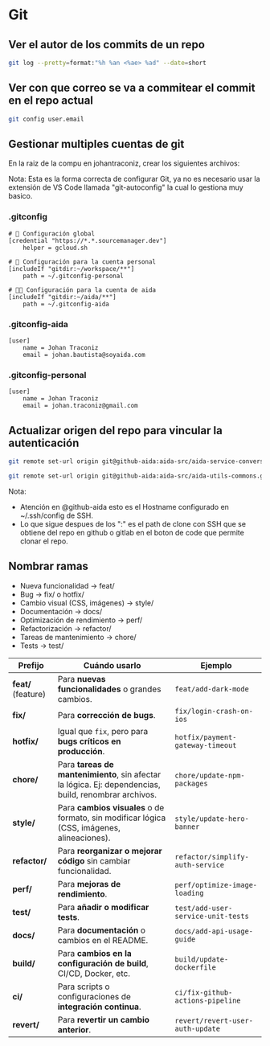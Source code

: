 # Git

## Ver el autor de los commits de un repo

```bash
git log --pretty=format:"%h %an <%ae> %ad" --date=short
```

## Ver con que correo se va a commitear el commit en el repo actual

```bash
git config user.email
```

## Gestionar multiples cuentas de git

En la raiz de la compu en johantraconiz, crear los siguientes archivos:

Nota: Esta es la forma correcta de configurar Git, ya no es necesario usar la extensión de VS Code llamada "git-autoconfig" la cual lo gestiona muy basico.

### .gitconfig

```text
# 🔐 Configuración global
[credential "https://*.*.sourcemanager.dev"]
    helper = gcloud.sh

# 👤 Configuración para la cuenta personal
[includeIf "gitdir:~/workspace/**"]
    path = ~/.gitconfig-personal

# 👨‍💻 Configuración para la cuenta de aida
[includeIf "gitdir:~/aida/**"]
    path = ~/.gitconfig-aida
```

### .gitconfig-aida

```text
[user]
    name = Johan Traconiz
    email = johan.bautista@soyaida.com
```

### .gitconfig-personal

```text
[user]
    name = Johan Traconiz
    email = johan.traconiz@gmail.com
```

## Actualizar origen del repo para vincular la autenticación

```bash
git remote set-url origin git@github-aida:aida-src/aida-service-conversations.git
```

```bash
git remote set-url origin git@github-aida:aida-src/aida-utils-commons.git
```

Nota:

* Atención en @github-aida esto es el Hostname configurado en ~/.ssh/config de SSH.
* Lo que sigue despues de los ":" es el path de clone con SSH que se obtiene del repo en github o gitlab en el boton de code que permite clonar el repo.

## Nombrar ramas

* Nueva funcionalidad → feat/
* Bug → fix/ o hotfix/
* Cambio visual (CSS, imágenes) → style/
* Documentación → docs/
* Optimización de rendimiento → perf/
* Refactorización → refactor/
* Tareas de mantenimiento → chore/
* Tests → test/

| **Prefijo**         | **Cuándo usarlo**                                                                                     | **Ejemplo**                        |
| ------------------- | ----------------------------------------------------------------------------------------------------- | ---------------------------------- |
| **feat/** (feature) | Para **nuevas funcionalidades** o grandes cambios.                                                    | `feat/add-dark-mode`               |
| **fix/**            | Para **corrección de bugs**.                                                                          | `fix/login-crash-on-ios`           |
| **hotfix/**         | Igual que `fix`, pero para **bugs críticos en producción**.                                           | `hotfix/payment-gateway-timeout`   |
| **chore/**          | Para **tareas de mantenimiento**, sin afectar la lógica. Ej: dependencias, build, renombrar archivos. | `chore/update-npm-packages`        |
| **style/**          | Para **cambios visuales** o de formato, sin modificar lógica (CSS, imágenes, alineaciones).           | `style/update-hero-banner`         |
| **refactor/**       | Para **reorganizar o mejorar código** sin cambiar funcionalidad.                                      | `refactor/simplify-auth-service`   |
| **perf/**           | Para **mejoras de rendimiento**.                                                                      | `perf/optimize-image-loading`      |
| **test/**           | Para **añadir o modificar tests**.                                                                    | `test/add-user-service-unit-tests` |
| **docs/**           | Para **documentación** o cambios en el README.                                                        | `docs/add-api-usage-guide`         |
| **build/**          | Para **cambios en la configuración de build**, CI/CD, Docker, etc.                                    | `build/update-dockerfile`          |
| **ci/**             | Para scripts o configuraciones de **integración continua**.                                           | `ci/fix-github-actions-pipeline`   |
| **revert/**         | Para **revertir un cambio anterior**.                                                                 | `revert/revert-user-auth-update`   |
